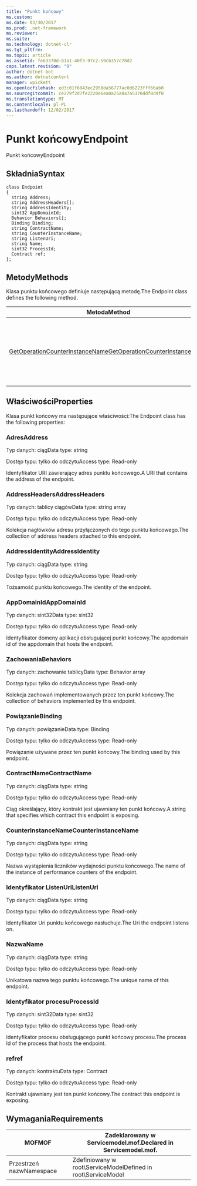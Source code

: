 ```yaml
---
title: "Punkt końcowy"
ms.custom: 
ms.date: 03/30/2017
ms.prod: .net-framework
ms.reviewer: 
ms.suite: 
ms.technology: dotnet-clr
ms.tgt_pltfrm: 
ms.topic: article
ms.assetid: fe63370d-81a1-40f3-97c2-59cb357c78d2
caps.latest.revision: "9"
author: dotnet-bot
ms.author: dotnetcontent
manager: wpickett
ms.openlocfilehash: ed3c01f6943ec2958da56777ac0d6223fff66ab0
ms.sourcegitcommit: ce279f2d7fe2220e6ea0a25a8a7a5370ddf8d9f0
ms.translationtype: MT
ms.contentlocale: pl-PL
ms.lasthandoff: 12/02/2017
---
```

# <a name="endpoint"></a><span data-ttu-id="d3df3-102">Punkt końcowy</span><span class="sxs-lookup"><span data-stu-id="d3df3-102">Endpoint</span></span>
<span data-ttu-id="d3df3-103">Punkt końcowy</span><span class="sxs-lookup"><span data-stu-id="d3df3-103">Endpoint</span></span>  
  
## <a name="syntax"></a><span data-ttu-id="d3df3-104">Składnia</span><span class="sxs-lookup"><span data-stu-id="d3df3-104">Syntax</span></span>  
  
```  
class Endpoint  
{  
  string Address;  
  string AddressHeaders[];  
  string AddressIdentity;  
  sint32 AppDomainId;  
  Behavior Behaviors[];  
  Binding Binding;  
  string ContractName;  
  string CounterInstanceName;  
  string ListenUri;  
  string Name;  
  sint32 ProcessId;  
  Contract ref;  
};  
```  
  
## <a name="methods"></a><span data-ttu-id="d3df3-105">Metody</span><span class="sxs-lookup"><span data-stu-id="d3df3-105">Methods</span></span>  
 <span data-ttu-id="d3df3-106">Klasa punktu końcowego definiuje następującą metodę.</span><span class="sxs-lookup"><span data-stu-id="d3df3-106">The Endpoint class defines the following method.</span></span>  
  
|<span data-ttu-id="d3df3-107">Metoda</span><span class="sxs-lookup"><span data-stu-id="d3df3-107">Method</span></span>|<span data-ttu-id="d3df3-108">Opis</span><span class="sxs-lookup"><span data-stu-id="d3df3-108">Description</span></span>|  
|------------|-----------------|  
|[<span data-ttu-id="d3df3-109">GetOperationCounterInstanceName</span><span class="sxs-lookup"><span data-stu-id="d3df3-109">GetOperationCounterInstanceName</span></span>](../../../../../docs/framework/wcf/diagnostics/wmi/getoperationcounterinstancename.md)|<span data-ttu-id="d3df3-110">Pobiera nazwę wystąpienia licznika wydajności operacji</span><span class="sxs-lookup"><span data-stu-id="d3df3-110">Retrieves the operation performance counter instance name</span></span>|  
  
## <a name="properties"></a><span data-ttu-id="d3df3-111">Właściwości</span><span class="sxs-lookup"><span data-stu-id="d3df3-111">Properties</span></span>  
 <span data-ttu-id="d3df3-112">Klasa punkt końcowy ma następujące właściwości:</span><span class="sxs-lookup"><span data-stu-id="d3df3-112">The Endpoint class has the following properties:</span></span>  
  
### <a name="address"></a><span data-ttu-id="d3df3-113">Adres</span><span class="sxs-lookup"><span data-stu-id="d3df3-113">Address</span></span>  
 <span data-ttu-id="d3df3-114">Typ danych: ciąg</span><span class="sxs-lookup"><span data-stu-id="d3df3-114">Data type: string</span></span>  
  
 <span data-ttu-id="d3df3-115">Dostęp typu: tylko do odczytu</span><span class="sxs-lookup"><span data-stu-id="d3df3-115">Access type: Read-only</span></span>  
  
 <span data-ttu-id="d3df3-116">Identyfikator URI zawierający adres punktu końcowego.</span><span class="sxs-lookup"><span data-stu-id="d3df3-116">A URI that contains the address of the endpoint.</span></span>  
  
### <a name="addressheaders"></a><span data-ttu-id="d3df3-117">AddressHeaders</span><span class="sxs-lookup"><span data-stu-id="d3df3-117">AddressHeaders</span></span>  
 <span data-ttu-id="d3df3-118">Typ danych: tablicy ciągów</span><span class="sxs-lookup"><span data-stu-id="d3df3-118">Data type: string array</span></span>  
  
 <span data-ttu-id="d3df3-119">Dostęp typu: tylko do odczytu</span><span class="sxs-lookup"><span data-stu-id="d3df3-119">Access type: Read-only</span></span>  
  
 <span data-ttu-id="d3df3-120">Kolekcja nagłówków adresu przyłączonych do tego punktu końcowego.</span><span class="sxs-lookup"><span data-stu-id="d3df3-120">The collection of address headers attached to this endpoint.</span></span>  
  
### <a name="addressidentity"></a><span data-ttu-id="d3df3-121">AddressIdentity</span><span class="sxs-lookup"><span data-stu-id="d3df3-121">AddressIdentity</span></span>  
 <span data-ttu-id="d3df3-122">Typ danych: ciąg</span><span class="sxs-lookup"><span data-stu-id="d3df3-122">Data type: string</span></span>  
  
 <span data-ttu-id="d3df3-123">Dostęp typu: tylko do odczytu</span><span class="sxs-lookup"><span data-stu-id="d3df3-123">Access type: Read-only</span></span>  
  
 <span data-ttu-id="d3df3-124">Tożsamość punktu końcowego.</span><span class="sxs-lookup"><span data-stu-id="d3df3-124">The identity of the endpoint.</span></span>  
  
### <a name="appdomainid"></a><span data-ttu-id="d3df3-125">AppDomainId</span><span class="sxs-lookup"><span data-stu-id="d3df3-125">AppDomainId</span></span>  
 <span data-ttu-id="d3df3-126">Typ danych: sint32</span><span class="sxs-lookup"><span data-stu-id="d3df3-126">Data type: sint32</span></span>  
  
 <span data-ttu-id="d3df3-127">Dostęp typu: tylko do odczytu</span><span class="sxs-lookup"><span data-stu-id="d3df3-127">Access type: Read-only</span></span>  
  
 <span data-ttu-id="d3df3-128">Identyfikator domeny aplikacji obsługującej punkt końcowy.</span><span class="sxs-lookup"><span data-stu-id="d3df3-128">The appdomain id of the appdomain that hosts the endpoint.</span></span>  
  
### <a name="behaviors"></a><span data-ttu-id="d3df3-129">Zachowania</span><span class="sxs-lookup"><span data-stu-id="d3df3-129">Behaviors</span></span>  
 <span data-ttu-id="d3df3-130">Typ danych: zachowanie tablicy</span><span class="sxs-lookup"><span data-stu-id="d3df3-130">Data type: Behavior array</span></span>  
  
 <span data-ttu-id="d3df3-131">Dostęp typu: tylko do odczytu</span><span class="sxs-lookup"><span data-stu-id="d3df3-131">Access type: Read-only</span></span>  
  
 <span data-ttu-id="d3df3-132">Kolekcja zachowań implementowanych przez ten punkt końcowy.</span><span class="sxs-lookup"><span data-stu-id="d3df3-132">The collection of behaviors implemented by this endpoint.</span></span>  
  
### <a name="binding"></a><span data-ttu-id="d3df3-133">Powiązanie</span><span class="sxs-lookup"><span data-stu-id="d3df3-133">Binding</span></span>  
 <span data-ttu-id="d3df3-134">Typ danych: powiązanie</span><span class="sxs-lookup"><span data-stu-id="d3df3-134">Data type: Binding</span></span>  
  
 <span data-ttu-id="d3df3-135">Dostęp typu: tylko do odczytu</span><span class="sxs-lookup"><span data-stu-id="d3df3-135">Access type: Read-only</span></span>  
  
 <span data-ttu-id="d3df3-136">Powiązanie używane przez ten punkt końcowy.</span><span class="sxs-lookup"><span data-stu-id="d3df3-136">The binding used by this endpoint.</span></span>  
  
### <a name="contractname"></a><span data-ttu-id="d3df3-137">ContractName</span><span class="sxs-lookup"><span data-stu-id="d3df3-137">ContractName</span></span>  
 <span data-ttu-id="d3df3-138">Typ danych: ciąg</span><span class="sxs-lookup"><span data-stu-id="d3df3-138">Data type: string</span></span>  
  
 <span data-ttu-id="d3df3-139">Dostęp typu: tylko do odczytu</span><span class="sxs-lookup"><span data-stu-id="d3df3-139">Access type: Read-only</span></span>  
  
 <span data-ttu-id="d3df3-140">Ciąg określający, który kontrakt jest ujawniany ten punkt końcowy.</span><span class="sxs-lookup"><span data-stu-id="d3df3-140">A string that specifies which contract this endpoint is exposing.</span></span>  
  
### <a name="counterinstancename"></a><span data-ttu-id="d3df3-141">CounterInstanceName</span><span class="sxs-lookup"><span data-stu-id="d3df3-141">CounterInstanceName</span></span>  
 <span data-ttu-id="d3df3-142">Typ danych: ciąg</span><span class="sxs-lookup"><span data-stu-id="d3df3-142">Data type: string</span></span>  
  
 <span data-ttu-id="d3df3-143">Dostęp typu: tylko do odczytu</span><span class="sxs-lookup"><span data-stu-id="d3df3-143">Access type: Read-only</span></span>  
  
 <span data-ttu-id="d3df3-144">Nazwa wystąpienia liczników wydajności punktu końcowego.</span><span class="sxs-lookup"><span data-stu-id="d3df3-144">The name of the instance of performance counters of the endpoint.</span></span>  
  
### <a name="listenuri"></a><span data-ttu-id="d3df3-145">Identyfikator ListenUri</span><span class="sxs-lookup"><span data-stu-id="d3df3-145">ListenUri</span></span>  
 <span data-ttu-id="d3df3-146">Typ danych: ciąg</span><span class="sxs-lookup"><span data-stu-id="d3df3-146">Data type: string</span></span>  
  
 <span data-ttu-id="d3df3-147">Dostęp typu: tylko do odczytu</span><span class="sxs-lookup"><span data-stu-id="d3df3-147">Access type: Read-only</span></span>  
  
 <span data-ttu-id="d3df3-148">Identyfikator Uri punktu końcowego nasłuchuje.</span><span class="sxs-lookup"><span data-stu-id="d3df3-148">The Uri the endpoint listens on.</span></span>  
  
### <a name="name"></a><span data-ttu-id="d3df3-149">Nazwa</span><span class="sxs-lookup"><span data-stu-id="d3df3-149">Name</span></span>  
 <span data-ttu-id="d3df3-150">Typ danych: ciąg</span><span class="sxs-lookup"><span data-stu-id="d3df3-150">Data type: string</span></span>  
  
 <span data-ttu-id="d3df3-151">Dostęp typu: tylko do odczytu</span><span class="sxs-lookup"><span data-stu-id="d3df3-151">Access type: Read-only</span></span>  
  
 <span data-ttu-id="d3df3-152">Unikatowa nazwa tego punktu końcowego.</span><span class="sxs-lookup"><span data-stu-id="d3df3-152">The unique name of this endpoint.</span></span>  
  
### <a name="processid"></a><span data-ttu-id="d3df3-153">Identyfikator procesu</span><span class="sxs-lookup"><span data-stu-id="d3df3-153">ProcessId</span></span>  
 <span data-ttu-id="d3df3-154">Typ danych: sint32</span><span class="sxs-lookup"><span data-stu-id="d3df3-154">Data type: sint32</span></span>  
  
 <span data-ttu-id="d3df3-155">Dostęp typu: tylko do odczytu</span><span class="sxs-lookup"><span data-stu-id="d3df3-155">Access type: Read-only</span></span>  
  
 <span data-ttu-id="d3df3-156">Identyfikator procesu obsługującego punkt końcowy procesu.</span><span class="sxs-lookup"><span data-stu-id="d3df3-156">The process Id of the process that hosts the endpoint.</span></span>  
  
### <a name="ref"></a><span data-ttu-id="d3df3-157">ref</span><span class="sxs-lookup"><span data-stu-id="d3df3-157">ref</span></span>  
 <span data-ttu-id="d3df3-158">Typ danych: kontraktu</span><span class="sxs-lookup"><span data-stu-id="d3df3-158">Data type: Contract</span></span>  
  
 <span data-ttu-id="d3df3-159">Dostęp typu: tylko do odczytu</span><span class="sxs-lookup"><span data-stu-id="d3df3-159">Access type: Read-only</span></span>  
  
 <span data-ttu-id="d3df3-160">Kontrakt ujawniany jest ten punkt końcowy.</span><span class="sxs-lookup"><span data-stu-id="d3df3-160">The contract this endpoint is exposing.</span></span>  
  
## <a name="requirements"></a><span data-ttu-id="d3df3-161">Wymagania</span><span class="sxs-lookup"><span data-stu-id="d3df3-161">Requirements</span></span>  
  
|<span data-ttu-id="d3df3-162">MOF</span><span class="sxs-lookup"><span data-stu-id="d3df3-162">MOF</span></span>|<span data-ttu-id="d3df3-163">Zadeklarowany w Servicemodel.mof.</span><span class="sxs-lookup"><span data-stu-id="d3df3-163">Declared in Servicemodel.mof.</span></span>|  
|---------|-----------------------------------|  
|<span data-ttu-id="d3df3-164">Przestrzeń nazw</span><span class="sxs-lookup"><span data-stu-id="d3df3-164">Namespace</span></span>|<span data-ttu-id="d3df3-165">Zdefiniowany w root\ServiceModel</span><span class="sxs-lookup"><span data-stu-id="d3df3-165">Defined in root\ServiceModel</span></span>|
